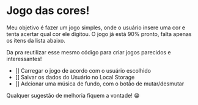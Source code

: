 # Jogo das cores!

Meu objetivo é fazer um jogo simples, onde o usuário insere uma cor e tenta acertar qual cor ele digitou. O jogo já está 90% pronto, falta apenas os itens da lista abaixo.

Da pra reutilizar esse mesmo código para criar jogos parecidos e interessantes!

- [] Carregar o jogo de acordo com o usuário escolhido
- [] Salvar os dados do Usuário no Local Storage
- [] Adcionar uma música de fundo, com o botão de mutar/desmutar


Qualquer sugestão de melhoria fiquem a vontade! 😁